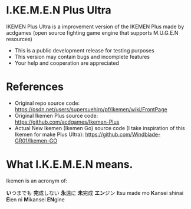 # I.KE.M.E.N Plus Ultra
IKEMEN Plus Ultra is a improvement version of the IKEMEN Plus made by acdgames (open source fighting game engine that supports M.U.G.E.N resources)

- This is a public development release for testing purposes
- This version may contain bugs and incomplete features
- Your help and cooperation are appreciated

# References
- Original repo source code: https://osdn.net/users/supersuehiro/pf/ikemen/wiki/FrontPage
- Original Ikemen Plus source code: https://github.com/acdgames/Ikemen-Plus
- Actual New Ikemen (Ikemen Go) source code (I take inspiration of this Ikemen for make Plus Ultra): https://github.com/Windblade-GR01/Ikemen-GO

# What I.K.E.M.E.N means.
Ikemen is an acronym of:

**い**つまでも **完**成しない **永**遠に **未**完成 **エン**ジン
**I**tsu made mo **K**ansei shinai **E**ien ni **M**ikansei **EN**gine
